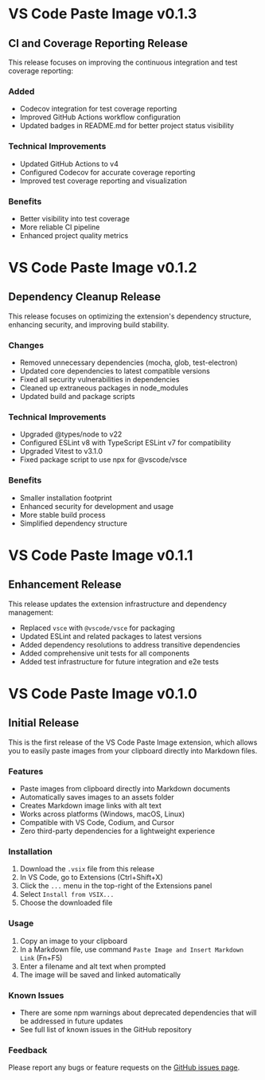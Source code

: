 # VS Code Paste Image v0.1.3

## CI and Coverage Reporting Release

This release focuses on improving the continuous integration and test coverage reporting:

### Added
- Codecov integration for test coverage reporting
- Improved GitHub Actions workflow configuration
- Updated badges in README.md for better project status visibility

### Technical Improvements
- Updated GitHub Actions to v4
- Configured Codecov for accurate coverage reporting
- Improved test coverage reporting and visualization

### Benefits
- Better visibility into test coverage
- More reliable CI pipeline
- Enhanced project quality metrics

# VS Code Paste Image v0.1.2

## Dependency Cleanup Release

This release focuses on optimizing the extension's dependency structure, enhancing security, and improving build stability.

### Changes

- Removed unnecessary dependencies (mocha, glob, test-electron)
- Updated core dependencies to latest compatible versions
- Fixed all security vulnerabilities in dependencies
- Cleaned up extraneous packages in node_modules
- Updated build and package scripts

### Technical Improvements

- Upgraded @types/node to v22
- Configured ESLint v8 with TypeScript ESLint v7 for compatibility
- Upgraded Vitest to v3.1.0
- Fixed package script to use npx for @vscode/vsce

### Benefits

- Smaller installation footprint
- Enhanced security for development and usage
- More stable build process
- Simplified dependency structure

# VS Code Paste Image v0.1.1

## Enhancement Release

This release updates the extension infrastructure and dependency management:

- Replaced `vsce` with `@vscode/vsce` for packaging
- Updated ESLint and related packages to latest versions
- Added dependency resolutions to address transitive dependencies
- Added comprehensive unit tests for all components
- Added test infrastructure for future integration and e2e tests

# VS Code Paste Image v0.1.0

## Initial Release

This is the first release of the VS Code Paste Image extension, which allows you to easily paste images from your clipboard directly into Markdown files.

### Features

- Paste images from clipboard directly into Markdown documents
- Automatically saves images to an assets folder
- Creates Markdown image links with alt text
- Works across platforms (Windows, macOS, Linux)
- Compatible with VS Code, Codium, and Cursor
- Zero third-party dependencies for a lightweight experience

### Installation

1. Download the `.vsix` file from this release
2. In VS Code, go to Extensions (Ctrl+Shift+X)
3. Click the `...` menu in the top-right of the Extensions panel
4. Select `Install from VSIX...`
5. Choose the downloaded file

### Usage

1. Copy an image to your clipboard
2. In a Markdown file, use command `Paste Image and Insert Markdown Link` (Fn+F5)
3. Enter a filename and alt text when prompted
4. The image will be saved and linked automatically

### Known Issues

- There are some npm warnings about deprecated dependencies that will be addressed in future updates
- See full list of known issues in the GitHub repository

### Feedback

Please report any bugs or feature requests on the [GitHub issues page](https://github.com/kjon-life/vscode-paste-image/issues).